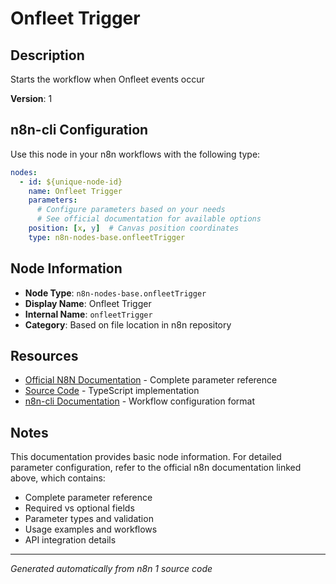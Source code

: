 # Onfleet Trigger

## Description

Starts the workflow when Onfleet events occur

**Version**: 1

## n8n-cli Configuration

Use this node in your n8n workflows with the following type:

```yaml
nodes:
  - id: ${unique-node-id}
    name: Onfleet Trigger
    parameters:
      # Configure parameters based on your needs
      # See official documentation for available options
    position: [x, y]  # Canvas position coordinates
    type: n8n-nodes-base.onfleetTrigger
```

## Node Information

- **Node Type**: `n8n-nodes-base.onfleetTrigger`
- **Display Name**: Onfleet Trigger
- **Internal Name**: `onfleetTrigger`
- **Category**: Based on file location in n8n repository

## Resources

- [Official N8N Documentation](https://docs.n8n.io/integrations/builtin/app-nodes/n8n-nodes-base.onfleettrigger/) - Complete parameter reference
- [Source Code](https://github.com/n8n-io/n8n/blob/master/packages/nodes-base/nodes/Onfleet/OnfleetTrigger.node.ts) - TypeScript implementation
- [n8n-cli Documentation](https://github.com/edenreich/n8n-cli) - Workflow configuration format

## Notes

This documentation provides basic node information. For detailed parameter configuration, 
refer to the official n8n documentation linked above, which contains:

- Complete parameter reference
- Required vs optional fields
- Parameter types and validation
- Usage examples and workflows
- API integration details

---
*Generated automatically from n8n 1 source code*
